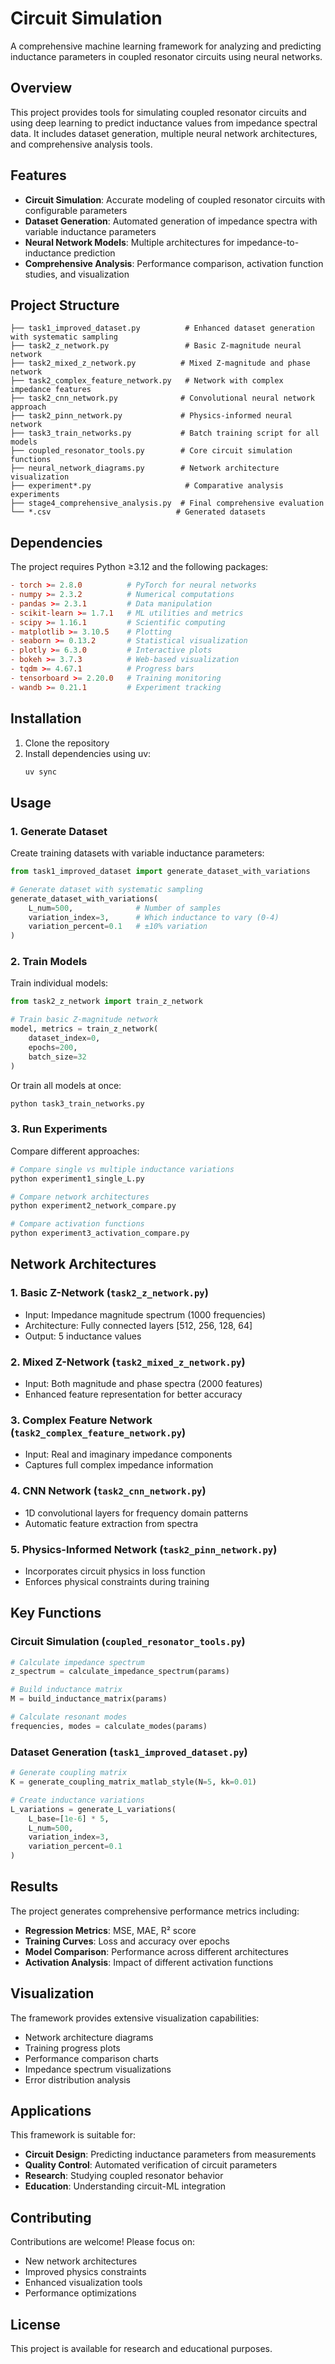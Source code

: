 # Circuit Simulation

A comprehensive machine learning framework for analyzing and predicting inductance parameters in coupled resonator circuits using neural networks.

## Overview

This project provides tools for simulating coupled resonator circuits and using deep learning to predict inductance values from impedance spectral data. It includes dataset generation, multiple neural network architectures, and comprehensive analysis tools.

## Features

- **Circuit Simulation**: Accurate modeling of coupled resonator circuits with configurable parameters
- **Dataset Generation**: Automated generation of impedance spectra with variable inductance parameters  
- **Neural Network Models**: Multiple architectures for impedance-to-inductance prediction
- **Comprehensive Analysis**: Performance comparison, activation function studies, and visualization

## Project Structure

```
├── task1_improved_dataset.py          # Enhanced dataset generation with systematic sampling
├── task2_z_network.py                 # Basic Z-magnitude neural network
├── task2_mixed_z_network.py          # Mixed Z-magnitude and phase network
├── task2_complex_feature_network.py   # Network with complex impedance features
├── task2_cnn_network.py              # Convolutional neural network approach
├── task2_pinn_network.py             # Physics-informed neural network
├── task3_train_networks.py           # Batch training script for all models
├── coupled_resonator_tools.py        # Core circuit simulation functions
├── neural_network_diagrams.py        # Network architecture visualization
├── experiment*.py                     # Comparative analysis experiments
├── stage4_comprehensive_analysis.py  # Final comprehensive evaluation
└── *.csv                            # Generated datasets
```

## Dependencies

The project requires Python ≥3.12 and the following packages:

```toml
- torch >= 2.8.0          # PyTorch for neural networks
- numpy >= 2.3.2          # Numerical computations
- pandas >= 2.3.1         # Data manipulation
- scikit-learn >= 1.7.1   # ML utilities and metrics
- scipy >= 1.16.1         # Scientific computing
- matplotlib >= 3.10.5    # Plotting
- seaborn >= 0.13.2       # Statistical visualization
- plotly >= 6.3.0         # Interactive plots
- bokeh >= 3.7.3          # Web-based visualization
- tqdm >= 4.67.1          # Progress bars
- tensorboard >= 2.20.0   # Training monitoring
- wandb >= 0.21.1         # Experiment tracking
```

## Installation

1. Clone the repository
2. Install dependencies using uv:
   ```bash
   uv sync
   ```

## Usage

### 1. Generate Dataset

Create training datasets with variable inductance parameters:

```python
from task1_improved_dataset import generate_dataset_with_variations

# Generate dataset with systematic sampling
generate_dataset_with_variations(
    L_num=500,              # Number of samples
    variation_index=3,      # Which inductance to vary (0-4)
    variation_percent=0.1   # ±10% variation
)
```

### 2. Train Models

Train individual models:

```python
from task2_z_network import train_z_network

# Train basic Z-magnitude network
model, metrics = train_z_network(
    dataset_index=0,
    epochs=200,
    batch_size=32
)
```

Or train all models at once:

```bash
python task3_train_networks.py
```

### 3. Run Experiments

Compare different approaches:

```python
# Compare single vs multiple inductance variations
python experiment1_single_L.py

# Compare network architectures  
python experiment2_network_compare.py

# Compare activation functions
python experiment3_activation_compare.py
```

## Network Architectures

### 1. Basic Z-Network (`task2_z_network.py`)
- Input: Impedance magnitude spectrum (1000 frequencies)
- Architecture: Fully connected layers [512, 256, 128, 64]
- Output: 5 inductance values

### 2. Mixed Z-Network (`task2_mixed_z_network.py`)
- Input: Both magnitude and phase spectra (2000 features)
- Enhanced feature representation for better accuracy

### 3. Complex Feature Network (`task2_complex_feature_network.py`)
- Input: Real and imaginary impedance components
- Captures full complex impedance information

### 4. CNN Network (`task2_cnn_network.py`)
- 1D convolutional layers for frequency domain patterns
- Automatic feature extraction from spectra

### 5. Physics-Informed Network (`task2_pinn_network.py`)
- Incorporates circuit physics in loss function
- Enforces physical constraints during training

## Key Functions

### Circuit Simulation (`coupled_resonator_tools.py`)

```python
# Calculate impedance spectrum
z_spectrum = calculate_impedance_spectrum(params)

# Build inductance matrix
M = build_inductance_matrix(params)

# Calculate resonant modes
frequencies, modes = calculate_modes(params)
```

### Dataset Generation (`task1_improved_dataset.py`)

```python
# Generate coupling matrix
K = generate_coupling_matrix_matlab_style(N=5, kk=0.01)

# Create inductance variations
L_variations = generate_L_variations(
    L_base=[1e-6] * 5,
    L_num=500,
    variation_index=3,
    variation_percent=0.1
)
```

## Results

The project generates comprehensive performance metrics including:

- **Regression Metrics**: MSE, MAE, R² score
- **Training Curves**: Loss and accuracy over epochs  
- **Model Comparison**: Performance across different architectures
- **Activation Analysis**: Impact of different activation functions

## Visualization

The framework provides extensive visualization capabilities:

- Network architecture diagrams
- Training progress plots
- Performance comparison charts
- Impedance spectrum visualizations
- Error distribution analysis

## Applications

This framework is suitable for:

- **Circuit Design**: Predicting inductance parameters from measurements
- **Quality Control**: Automated verification of circuit parameters
- **Research**: Studying coupled resonator behavior
- **Education**: Understanding circuit-ML integration

## Contributing

Contributions are welcome! Please focus on:

- New network architectures
- Improved physics constraints
- Enhanced visualization tools
- Performance optimizations

## License

This project is available for research and educational purposes.